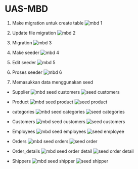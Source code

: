 # UAS-MBD

1. Make migration untuk create table
![mbd 1](https://github.com/donnydamanik/UAS-MBD/assets/89127709/b415f554-ec5d-4677-8d22-396e13b1318c)

2. Update file migration
![mbd 2](https://github.com/donnydamanik/UAS-MBD/assets/89127709/f4c74702-e70f-4857-a913-30973419eca2)

3. Migration
![mbd 3](https://github.com/donnydamanik/UAS-MBD/assets/89127709/a6ef5bf1-3ccd-4e7d-b04b-90f92943346a)

4. Make seeder
![mbd 4](https://github.com/donnydamanik/UAS-MBD/assets/89127709/419bdc57-8293-4a2c-8dbc-53b6bd3e4035)
 
5. Edit seeder
![mbd 5](https://github.com/donnydamanik/UAS-MBD/assets/89127709/b63c0365-0c0f-46a4-b2e6-ca6718a74658)

6. Proses seeder
![mbd 6](https://github.com/donnydamanik/UAS-MBD/assets/89127709/fe055d87-e877-4992-be44-d62c740586d4)

7. Memasukkan data menggunakan seed
- Supplier
![mbd seed customers](https://github.com/donnydamanik/UAS-MBD/assets/89127709/b7d70f8c-3e0d-490e-9a57-0d835bcc5334)
![seed customers](https://github.com/donnydamanik/UAS-MBD/assets/89127709/c50c4c0e-0ffa-4c61-8318-fde1a8e79ee9)

- Product
![mbd seed product](https://github.com/donnydamanik/UAS-MBD/assets/89127709/2cac28b0-860a-4362-a0ef-a89a0812eed1)
![seed product](https://github.com/donnydamanik/UAS-MBD/assets/89127709/1de94894-fcb8-43e4-9300-ac7f858674a8)

- categories
![mbd seed categories](https://github.com/donnydamanik/UAS-MBD/assets/89127709/3a7f8ee4-f002-4905-b4eb-2038d5e34680)
![seed categories](https://github.com/donnydamanik/UAS-MBD/assets/89127709/4a3fe777-4e90-4525-a654-cef531db9814)

- Customers
![mbd seed customers](https://github.com/donnydamanik/UAS-MBD/assets/89127709/021eb723-9656-4c38-b879-14b3697358a1)
![seed customers](https://github.com/donnydamanik/UAS-MBD/assets/89127709/d99d576f-ac29-4296-941a-f43ac25acbc1)

- Employees
![mbd seed employees](https://github.com/donnydamanik/UAS-MBD/assets/89127709/196b4a9d-9669-4998-baab-aadfdc146160)
![seed employee](https://github.com/donnydamanik/UAS-MBD/assets/89127709/db4a38aa-ce82-4101-bd0e-ca10b0e9fbae)

- Orders
![mbd seed orders](https://github.com/donnydamanik/UAS-MBD/assets/89127709/67e31f7c-cd05-4d36-a8e4-bd81bcae4459)
![seed order](https://github.com/donnydamanik/UAS-MBD/assets/89127709/b6c93a1a-797d-4df6-8e75-fc261753f130)

- Order_details
![mbd seed order detail](https://github.com/donnydamanik/UAS-MBD/assets/89127709/e95c3cf2-fee3-45f7-83da-917444036a13)
![seed order detail](https://github.com/donnydamanik/UAS-MBD/assets/89127709/b58cc26f-d0ed-4cb7-935d-6fecf8e59351)

- Shippers
![mbd seed shipper](https://github.com/donnydamanik/UAS-MBD/assets/89127709/ef64ee3f-bc45-4305-9bb9-955958cc26b5)
![seed shipper](https://github.com/donnydamanik/UAS-MBD/assets/89127709/544fe01d-f36b-4972-923c-e1e81af3f952)
